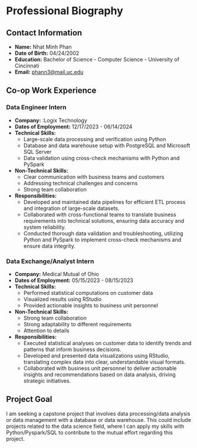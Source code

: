 # Professional Biography

## Contact Information
- **Name:** Nhat Minh Phan
- **Date of Birth:** 04/24/2002
- **Education:** Bachelor of Science - Computer Science - University of Cincinnati
- **Email:** phann3@mail.uc.edu

## Co-op Work Experience

### Data Engineer Intern
- **Company:** :Logix Technology
- **Dates of Employment:** 12/17/2023 - 06/14/2024
- **Technical Skills:** 
    - Large-scale data processing and verification using Python
    - Database and data warehouse setup with PostgreSQL and Microsoft SQL Server 
    - Data validation using cross-check mechanisms with Python and PySpark
- **Non-Technical Skills:** 
    - Clear communication with business teams and customers
    - Addressing technical challenges and concerns
    - Strong team collaboration
- **Responsibilities:** 
  - Developed and maintained data pipelines for efficient ETL process and integration of large-scale datasets.
  - Collaborated with cross-functional teams to translate business requirements into technical solutions, ensuring data accuracy and system reliability.
  - Conducted thorough data validation and troubleshooting, utilizing Python and PySpark to implement cross-check mechanisms and ensure data integrity.
  
### Data Exchange/Analyst Intern
- **Company:** Medical Mutual of Ohio
- **Dates of Employment:** 05/15/2023 - 08/15/2023
- **Technical Skills:** 
  - Performed statistical computations on customer data
  - Visualized results using RStudio
  - Provided actionable insights to business unit personnel
- **Non-Technical Skills:** 
    - Strong team collaboration
    - Strong adaptability to different requirements
    - Attention to details 
- **Responsibilities:** 
  - Executed statistical analyses on customer data to identify trends and patterns that inform business decisions.
  - Developed and presented data visualizations using RStudio, translating complex data into clear, understandable visual formats.
  - Collaborated with business unit personnel to deliver actionable insights and recommendations based on data analysis, driving strategic initiatives.

## Project Goal
I am seeking a capstone project that involves data processing/data analysis or data management with a database or data warehouse. This could include projects related to the data science field, where I can apply my skills with Python/Pyspark/SQL to contribute to the mutual effort regarding this project.
